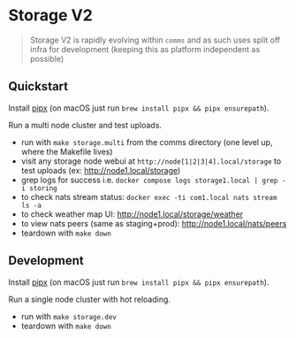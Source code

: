 # Storage V2

> Storage V2 is rapidly evolving within `comms` and as such uses split off infra for development
> (keeping this as platform independent as possible)

## Quickstart

Install [pipx](https://pypi.org/project/pipx/) (on macOS just run `brew install pipx && pipx ensurepath`).

Run a multi node cluster and test uploads.

* run with `make storage.multi` from the comms directory (one level up, where the Makefile lives)
* visit any storage node webui at `http://node[1|2|3|4].local/storage` to test uploads (ex: http://node1.local/storage)
* grep logs for success i.e. `docker compose logs storage1.local | grep -i storing`
* to check nats stream status: `docker exec -ti com1.local nats stream ls -a`
* to check weather map UI: http://node1.local/storage/weather
* to view nats peers (same as staging+prod): http://node1.local/nats/peers
* teardown with `make down`

## Development

Install [pipx](https://pypi.org/project/pipx/) (on macOS just run `brew install pipx && pipx ensurepath`).

Run a single node cluster with hot reloading.

* run with `make storage.dev`
* teardown with `make down`
